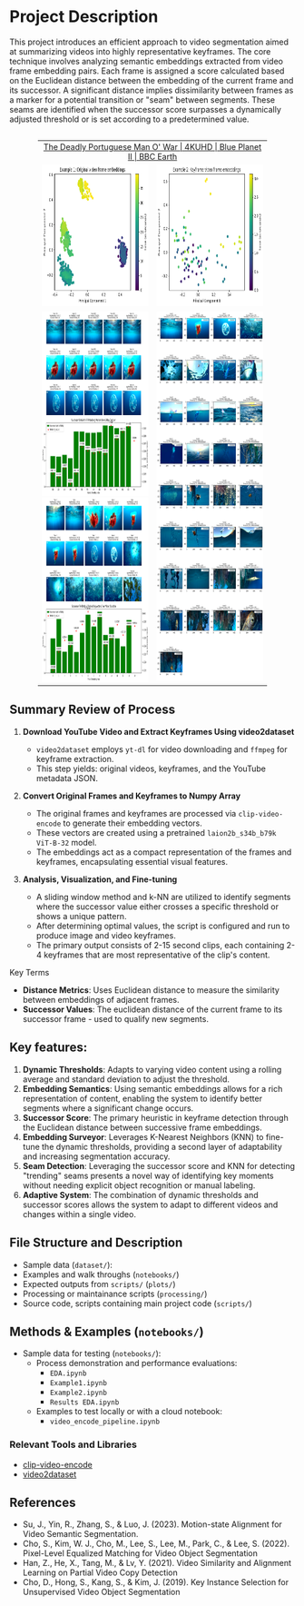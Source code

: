 # Project Description
This project introduces an efficient approach to video segmentation aimed at summarizing videos into highly representative keyframes. The core technique involves analyzing semantic embeddings extracted from video frame embedding pairs. Each frame is assigned a score calculated based on the Euclidean distance between the embedding of the current frame and its successor. A significant distance implies dissimilarity between frames as a marker for a potential transition or "seam" between segments. These seams are identified when the successor score surpasses a dynamically adjusted threshold or is set according to a predetermined value. 
##


<div style="margin: 0 auto; width: 80%;">
  <table style="margin: 0 auto;">
    <tr>
      <td colspan="2" style="text-align: center;">
        <a href="https://www.youtube.com/watch?v=nXBoOam5xJs">The Deadly Portuguese Man O' War | 4KUHD | Blue Planet II | BBC Earth</a>
      </td>
    </tr>
    <tr>
      <td style="text-align: center;">
        <img src="./plots/original_video_scatter.png" alt="Original Video Scatter Plot" width="350" height="250">
      </td>
      <td style="text-align: center;">
        <img src="./plots/key_video_scatter_1.png" alt="Key Video Scatter Plot" width="350" height="250">
      </td>
    </tr>
    <tr>
      <td rowspan="2" style="text-align: center;">
        <img src="./plots/original_video_embeddings_1.png" alt="Original Video Embeddings" width="350" height="325"><br>
        <img src="./plots/keyframe_embeddings_1.png" alt="Keyframe Embeddings" width="350" height="325">
      </td>
      <td style="text-align: center;">
        <img src="./plots/1.png" alt="Alt text" width="350" height="650">
      </td>
    </tr>
  </table>
</div>


## Summary Review of Process

1. **Download YouTube Video and Extract Keyframes Using video2dataset**
    - `video2dataset` employs `yt-dl` for video downloading and `ffmpeg` for keyframe extraction.
    - This step yields: original videos, keyframes, and the YouTube metadata JSON.

2. **Convert Original Frames and Keyframes to Numpy Array**
    - The original frames and keyframes are processed via `clip-video-encode` to generate their embedding vectors.
    - These vectors are created using a pretrained `laion2b_s34b_b79k ViT-B-32` model.
    - The embeddings act as a compact representation of the frames and keyframes, encapsulating essential visual features.

3. **Analysis, Visualization, and Fine-tuning**
    - A sliding window method and k-NN are utilized to identify segments where the successor value either crosses a specific threshold or shows a unique pattern.
    - After determining optimal values, the script is configured and run to produce image and video keyframes.
    - The primary output consists of 2-15 second clips, each containing 2-4 keyframes that are most representative of the clip's content.

<summary>Key Terms</summary>

  - **Distance Metrics**: Uses Euclidean distance to measure the similarity between embeddings of adjacent frames.
  - **Successor Values**: The euclidean distance of the current frame to its successor frame - used to qualify new segments.
</details>

## Key features:
1. **Dynamic Thresholds**: Adapts to varying video content using a rolling average and standard deviation to adjust the threshold.
2. **Embedding Semantics**: Using semantic embeddings allows for a rich representation of content, enabling the system to identify better segments where a significant change occurs.
3. **Successor Score**: The primary heuristic in keyframe detection through the Euclidean distance between successive frame embeddings.
4. **Embedding Surveyor**: Leverages K-Nearest Neighbors (KNN) to fine-tune the dynamic thresholds, providing a second layer of adaptability and increasing segmentation accuracy.
5. **Seam Detection**: Leveraging the successor score and KNN for detecting "trending" seams presents a novel way of identifying key moments without needing explicit object recognition or manual labeling.
6. **Adaptive System**: The combination of dynamic thresholds and successor scores allows the system to adapt to different videos and changes within a single video.

## File Structure and Description
- Sample data (`dataset/`):
- Examples and walk throughs (`notebooks/`)
- Expected outputs from `scripts/` (`plots/`)
- Processing or maintainance scripts (`processing/`)
- Source code, scripts containing main project code (`scripts/`)

## Methods & Examples (`notebooks/`)
- Sample data for testing (`notebooks/`):
    - Process demonstration and performance evaluations:
        - `EDA.ipynb`
        - `Example1.ipynb`
        - `Example2.ipynb`
        - `Results EDA.ipynb`
    - Examples to test locally or with a cloud notebook:
      - `video_encode_pipeline.ipynb`
### Relevant Tools and Libraries
- [clip-video-encode](https://github.com/iejMac/clip-video-encode/blob/main/clip_video_encode/clip_video_encode.py)
- [video2dataset](https://github.com/iejMac/video2dataset/blob/main/requirements.txt)

## References
- Su, J., Yin, R., Zhang, S., & Luo, J. (2023). Motion-state Alignment for Video Semantic Segmentation.
- Cho, S., Kim, W. J., Cho, M., Lee, S., Lee, M., Park, C., & Lee, S. (2022). Pixel-Level Equalized Matching for Video Object Segmentation
- Han, Z., He, X., Tang, M., & Lv, Y. (2021). Video Similarity and Alignment Learning on Partial Video Copy Detection
- Cho, D., Hong, S., Kang, S., & Kim, J. (2019). Key Instance Selection for Unsupervised Video Object Segmentation